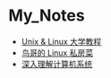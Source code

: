 # My_Notes

- [Unix & Linux 大学教程](https://zh.z-library.sk/book/115140900/6e3b48/unixlinux%E5%A4%A7%E5%AD%A6%E6%95%99%E7%A8%8B.html)
- [鸟哥的 Linux 私房菜](https://chrisniael.gitbooks.io/gitbook-documentation/content/index.html)
- [深入理解计算机系统](https://hansimov.gitbook.io/csapp)
